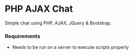 # PHP AJAX Chat

Simple chat using PHP, AJAX, JQuery & Bootstrap.

### Requirements

* Needs to be run on a server to execute scripts properly